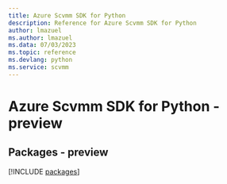 ```yaml
---
title: Azure Scvmm SDK for Python
description: Reference for Azure Scvmm SDK for Python
author: lmazuel
ms.author: lmazuel
ms.data: 07/03/2023
ms.topic: reference
ms.devlang: python
ms.service: scvmm
---
```

# Azure Scvmm SDK for Python - preview
## Packages - preview
[!INCLUDE [packages](scvmm-index.md)]